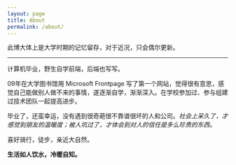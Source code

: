 ```yaml
---
layout: page
title: About
permalink: /about/
---
```



此博大体上是大学时期的记忆留存，对于近况，只会偶尔更新。

---

计算机毕业，野生自学前端，后端也写写。

09年在大学图书馆用 Microsoft Frontpage 写了第一个网站，觉得很有意思，感觉自己能做别人做不来的事情，遂逐渐自学，渐渐深入。在学校参加过、参与组建过技术团队一起提高进步。

毕业了，还蛮幸运，没有遇到很奇葩很不靠谱很坏的人和公司。*社会上呆久了，才感觉到朋友的温暖度；被人坑过了，才体会到对人的信任是多么珍贵的东西。*

喜好骑行，徒步，亲近大自然。

**生活如人饮水，冷暖自知。**